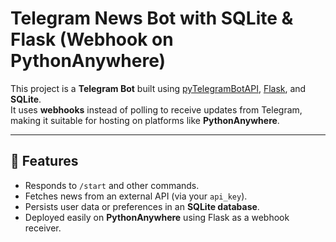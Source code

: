 # Telegram News Bot with SQLite & Flask (Webhook on PythonAnywhere)

This project is a **Telegram Bot** built using [pyTelegramBotAPI](https://github.com/eternnoir/pyTelegramBotAPI), [Flask](https://flask.palletsprojects.com/), and **SQLite**.  
It uses **webhooks** instead of polling to receive updates from Telegram, making it suitable for hosting on platforms like **PythonAnywhere**.

---

## 🚀 Features
- Responds to `/start` and other commands.
- Fetches news from an external API (via your `api_key`).
- Persists user data or preferences in an **SQLite database**.
- Deployed easily on **PythonAnywhere** using Flask as a webhook receiver.

